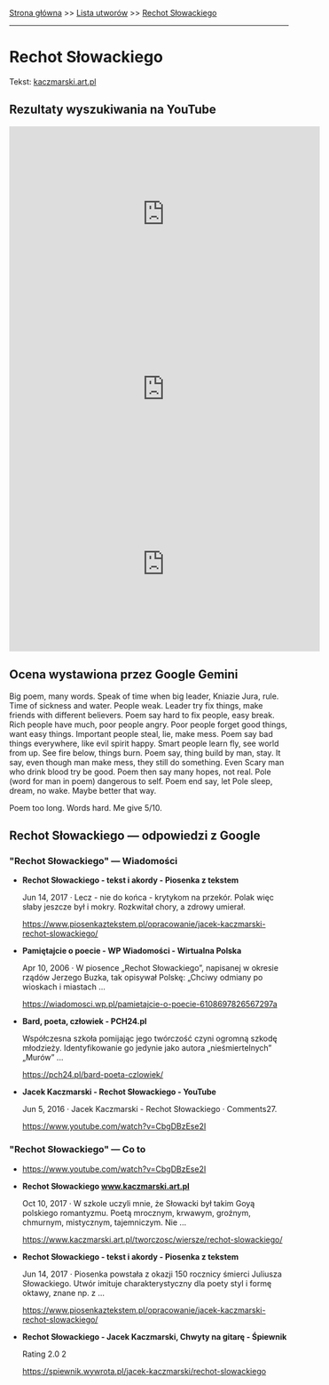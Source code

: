 [Strona główna](../index.md) >> [Lista utworów](../list.md) >> [Rechot Słowackiego](510.md)

---

# Rechot Słowackiego

Tekst: [kaczmarski.art.pl](https://www.kaczmarski.art.pl/tworczosc/wiersze/rechot-slowackiego/)

## Rezultaty wyszukiwania na YouTube

<iframe width="560" height="315" src="https://www.youtube.com/embed/CbgDBzEse2I?si=IdontcarewhotheIRSsendsImnotpayingtaxes" title="YouTube video player" frameborder="0" allow="accelerometer; autoplay; clipboard-write; encrypted-media; gyroscope; picture-in-picture; web-share" referrerpolicy="strict-origin-when-cross-origin" allowfullscreen></iframe>

<iframe width="560" height="315" src="https://www.youtube.com/embed/PFog3ISBEDI?si=IdontcarewhotheIRSsendsImnotpayingtaxes" title="YouTube video player" frameborder="0" allow="accelerometer; autoplay; clipboard-write; encrypted-media; gyroscope; picture-in-picture; web-share" referrerpolicy="strict-origin-when-cross-origin" allowfullscreen></iframe>

<iframe width="560" height="315" src="https://www.youtube.com/embed/b1dejh2HIyU?si=IdontcarewhotheIRSsendsImnotpayingtaxes" title="YouTube video player" frameborder="0" allow="accelerometer; autoplay; clipboard-write; encrypted-media; gyroscope; picture-in-picture; web-share" referrerpolicy="strict-origin-when-cross-origin" allowfullscreen></iframe>

## Ocena wystawiona przez Google Gemini

Big poem, many words. Speak of time when big leader, Kniazie Jura, rule. Time of sickness and water. People weak. Leader try fix things, make friends with different believers. Poem say hard to fix people, easy break. Rich people have much, poor people angry. Poor people forget good things, want easy things. Important people steal, lie, make mess. Poem say bad things everywhere, like evil spirit happy. Smart people learn fly, see world from up. See fire below, things burn. Poem say, thing build by man, stay. It say, even though man make mess, they still do something. Even Scary man who drink blood try be good. Poem then say many hopes, not real. Pole (word for man in poem) dangerous to self. Poem end say, let Pole sleep, dream, no wake. Maybe better that way.

Poem too long. Words hard. Me give 5/10.


## Rechot Słowackiego — odpowiedzi z Google

### "Rechot Słowackiego" — Wiadomości

- **Rechot Słowackiego - tekst i akordy - Piosenka z tekstem**

    Jun 14, 2017  ·  Lecz - nie do końca - krytykom na przekór. Polak więc słaby jeszcze był i mokry. Rozkwitał chory, a zdrowy umierał. 

   <https://www.piosenkaztekstem.pl/opracowanie/jacek-kaczmarski-rechot-slowackiego/>
- **Pamiętajcie o poecie - WP Wiadomości - Wirtualna Polska**

    Apr 10, 2006  ·  W piosence „Rechot Słowackiego”, napisanej w okresie rządów Jerzego Buzka, tak opisywał Polskę: „Chciwy odmiany po wioskach i miastach ... 

   <https://wiadomosci.wp.pl/pamietajcie-o-poecie-6108697826567297a>
- **Bard, poeta, człowiek - PCH24.pl**

    Współczesna szkoła pomijając jego twórczość czyni ogromną szkodę młodzieży. Identyfikowanie go jedynie jako autora „nieśmiertelnych” „Murów” ... 

   <https://pch24.pl/bard-poeta-czlowiek/>
- **Jacek Kaczmarski - Rechot Słowackiego - YouTube**

    Jun 5, 2016  ·  Jacek Kaczmarski - Rechot Słowackiego · Comments27. 

   <https://www.youtube.com/watch?v=CbgDBzEse2I>

### "Rechot Słowackiego" — Co to

- <https://www.youtube.com/watch?v=CbgDBzEse2I>
- **Rechot Słowackiego www.kaczmarski.art.pl**

    Oct 10, 2017  ·  W szkole uczyli mnie, że Słowacki był takim Goyą polskiego romantyzmu. Poetą mrocznym, krwawym, groźnym, chmurnym, mistycznym, tajemniczym. Nie ... 

   <https://www.kaczmarski.art.pl/tworczosc/wiersze/rechot-slowackiego/>
- **Rechot Słowackiego - tekst i akordy - Piosenka z tekstem**

    Jun 14, 2017  ·  Piosenka powstała z okazji 150 rocznicy śmierci Juliusza Słowackiego. Utwór imituje charakterystyczny dla poety styl i formę oktawy, znane np. z ... 

   <https://www.piosenkaztekstem.pl/opracowanie/jacek-kaczmarski-rechot-slowackiego/>
- **Rechot Słowackiego - Jacek Kaczmarski, Chwyty na gitarę - Śpiewnik**

    Rating   2.0  2   

   <https://spiewnik.wywrota.pl/jacek-kaczmarski/rechot-slowackiego>

